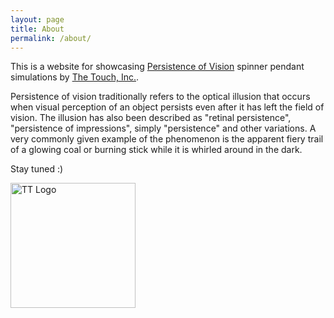 ```yaml
---
layout: page
title: About
permalink: /about/
---
```


This is a website for showcasing [Persistence of Vision](https://www.masterclass.com/articles/persistence-of-vision-explained) spinner pendant simulations by [The Touch, Inc.](https://www.the-touch.com).

Persistence of vision traditionally refers to the optical illusion that occurs when visual perception of an object persists even after it has left the field of vision. The illusion has also been described as "retinal persistence", "persistence of impressions", simply "persistence" and other variations. A very commonly given example of the phenomenon is the apparent fiery trail of a glowing coal or burning stick while it is whirled around in the dark.

Stay tuned :)

<img src="/p53dModelViewer/TTLogo-transparentbackground.png" alt="TT Logo" width="200" height="200" title="Logo for The Touch, Inc.">
